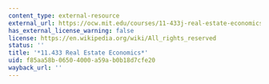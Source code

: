 ```yaml
---
content_type: external-resource
external_url: https://ocw.mit.edu/courses/11-433j-real-estate-economics-fall-2008/
has_external_license_warning: false
license: https://en.wikipedia.org/wiki/All_rights_reserved
status: ''
title: '*11.433 Real Estate Economics*'
uid: f85aa58b-0650-4000-a59a-b0b18d7cfe20
wayback_url: ''
---
```

